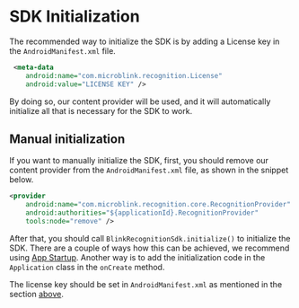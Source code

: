 # SDK Initialization
The recommended way to initialize the SDK is by adding a License key in the `AndroidManifest.xml` file.
```xml
 <meta-data
    android:name="com.microblink.recognition.License"
    android:value="LICENSE KEY" />
```

By doing so, our content provider will be used, and it will automatically initialize all that is necessary for the SDK to work.

## Manual initialization
If you want to manually initialize the SDK, first, you should remove our content provider from the `AndroidManifest.xml` file, as shown in the snippet below.

```xml
<provider
    android:name="com.microblink.recognition.core.RecognitionProvider"
    android:authorities="${applicationId}.RecognitionProvider"
    tools:node="remove" />
```

After that, you should call `BlinkRecognitionSdk.initialize()` to initialize the SDK. There are a couple of ways how this can be achieved, we recommend using [App Startup](https://developer.android.com/topic/libraries/app-startup). Another way is to add the initialization code in the `Application` class in the `onCreate` method. 

The license key should be set in `AndroidManifest.xml` as mentioned in the section [above](#sdk-initialization).
